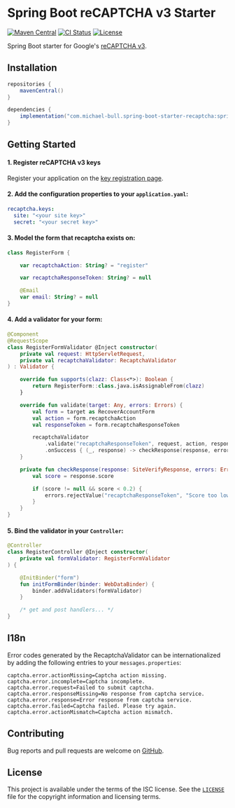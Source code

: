 # Spring Boot reCAPTCHA v3 Starter

[![Maven Central](https://img.shields.io/maven-central/v/com.michael-bull.spring-boot-starter-recaptcha/spring-boot-starter-recaptcha.svg)](https://search.maven.org/search?q=g:com.michael-bull.spring-boot-starter-recaptcha) [![CI Status](https://github.com/michaelbull/spring-boot-starter-recaptcha/workflows/ci/badge.svg)](https://github.com/michaelbull/spring-boot-starter-recaptcha/actions?query=workflow%3Aci) [![License](https://img.shields.io/github/license/michaelbull/spring-boot-starter-recaptcha.svg)](https://github.com/michaelbull/spring-boot-starter-recaptcha/blob/master/LICENSE)

Spring Boot starter for Google's [reCAPTCHA v3][recaptcha-v3].

## Installation

```groovy
repositories {
    mavenCentral()
}

dependencies {
    implementation("com.michael-bull.spring-boot-starter-recaptcha:spring-boot-starter-recaptcha:1.0.3")
}
```

## Getting Started

#### 1. Register reCAPTCHA v3 keys

Register your application on the [key registration page][recaptcha-v3-keys].

#### 2. Add the configuration properties to your `application.yaml`:

```yaml
recaptcha.keys:
  site: "<your site key>"
  secret: "<your secret key>"
```

#### 3. Model the form that recaptcha exists on:

```kotlin
class RegisterForm {

    var recaptchaAction: String? = "register"

    var recaptchaResponseToken: String? = null

    @Email
    var email: String? = null
}
```


#### 4. Add a validator for your form:

```kotlin
@Component
@RequestScope
class RegisterFormValidator @Inject constructor(
    private val request: HttpServletRequest,
    private val recaptchaValidator: RecaptchaValidator
) : Validator {

    override fun supports(clazz: Class<*>): Boolean {
        return RegisterForm::class.java.isAssignableFrom(clazz)
    }

    override fun validate(target: Any, errors: Errors) {
        val form = target as RecoverAccountForm
        val action = form.recaptchaAction
        val responseToken = form.recaptchaResponseToken

        recaptchaValidator
            .validate("recaptchaResponseToken", request, action, responseToken, errors)
            .onSuccess { (_, response) -> checkResponse(response, errors) }
    }

    private fun checkResponse(response: SiteVerifyResponse, errors: Errors) {
        val score = response.score

        if (score != null && score < 0.2) {
            errors.rejectValue("recaptchaResponseToken", "Score too low")
        }
    }
}
```

#### 5. Bind the validator in your `Controller`:

```kotlin
@Controller
class RegisterController @Inject constructor(
    private val formValidator: RegisterFormValidator
) {

    @InitBinder("form")
    fun initFormBinder(binder: WebDataBinder) {
        binder.addValidators(formValidator)
    }

    /* get and post handlers... */
}
```

## I18n

Error codes generated by the RecaptchaValidator can be internationalized by
adding the following entries to your `messages.properties`:

```properties
captcha.error.actionMissing=Captcha action missing.
captcha.error.incomplete=Captcha incomplete.
captcha.error.request=Failed to submit captcha.
captcha.error.responseMissing=No response from captcha service.
captcha.error.response=Error response from captcha service.
captcha.error.failed=Captcha failed. Please try again.
captcha.error.actionMismatch=Captcha action mismatch.
```

## Contributing

Bug reports and pull requests are welcome on [GitHub][github].

## License

This project is available under the terms of the ISC license. See the
[`LICENSE`](LICENSE) file for the copyright information and licensing terms.

[recaptcha-v3]: https://developers.google.com/recaptcha/docs/v3
[recaptcha-v3-keys]: https://g.co/recaptcha/v3
[github]: https://github.com/michaelbull/spring-boot-starter-recaptcha
